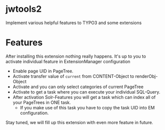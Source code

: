 # jwtools2
Implement various helpful features to TYPO3 and some extensions

# Features

After installing this extension nothing really happens. It's up to you to activate individual
feature in ExtensionManager configuration

* Enable page UID in PageTree.
* Activate transfer value of `current` from CONTENT-Object to renderObj-Object
* Activate and you can only select categories of current PageTree
* Activate to get a task where you can execute your individual SQL-Query.
* After activation Solr-Features you will get a task which can index all of your PageTrees in ONE task.
  * If you make use of this task you have to copy the task UID into EM configuration.

Stay tuned, we will fill up this extension with even more feature in future.
